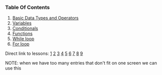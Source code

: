 ### Table Of Contents

1. [Basic Data Types and Operators](#basic-data-types)
2. [Variables](#variables)
3. [Conditionals](#if)
3. [Functions](#functions)
4. [While loop](#loops)
5. [For loop](#forLoop)

Direct link to lessons: [1](#lesson1) [2](#lesson2) [3](#lesson3) [4](#lesson4) [5](#lesson5) [6](#lesson6) [7](#lesson7) [8](#lesson8) [9](#lesson9)

NOTE: when we have too many entries that don't fit on one screen we can use this <!-- .slide: style="font-size:80%" -->
